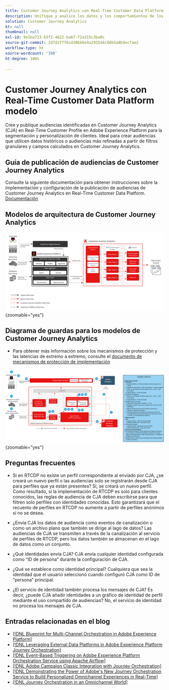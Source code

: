 ```yaml
---
title: Customer Journey Analytics con Real-Time Customer Data Platform    modelo
description: Unifique y analice los datos y los comportamientos de los clientes desde todo el recorrido del cliente en Customer Journey Analytics y publique la audiencia de CJA a RTCDP
solution: Customer Journey Analytics
kt: null
thumbnail: null
exl-id: 9e1ba723-63f2-4622-ba67-f2a315c3ba0c
source-git-commit: 2d7d2fff6c430b66e4a2935d4c68b5a8b9ecfae2
workflow-type: ht
source-wordcount: '398'
ht-degree: 100%

---
```


# Customer Journey Analytics con Real-Time Customer Data Platform    modelo

Cree y publique audiencias identificadas en Customer Journey Analytics (CJA) en Real-Time Customer Profile en Adobe Experience Platform para la segmentación y personalización de clientes. Ideal para crear audiencias que utilicen datos históricos o audiencias más refinadas a partir de filtros granulares y campos calculados en Customer Journey Analytics.

## Guía de publicación de audiencias de Customer Journey Analytics

Consulte la siguiente documentación para obtener instrucciones sobre la implementación y configuración de la publicación de audiencias de Customer Journey Analytics en Real-Time Customer Data Platform. [Documentación](https://experienceleague.adobe.com/docs/analytics-platform/using/cja-components/audiences/publish.html?lang=es)

## Modelos de arquitectura de Customer Journey Analytics

![Diagrama de arquitectura](assets/CJA.svg){zoomable=&quot;yes&quot;}

## Diagrama de guardas para los modelos de Customer Journey Analytics

* Para obtener más información sobre los mecanismos de protección y las latencias de extremo a extremo, consulte el [documento de mecanismos de protección de implementación](../experience-platform/deployment/guardrails.md)

![Diagrama de mecanismo de protección](../experience-platform/assets/CJA_guardrails.svg){zoomable=&quot;yes&quot;}

## Preguntas frecuentes

* Si en RTCDP no existe un perfil correspondiente al enviado por CJA, ¿se creará un nuevo perfil o las audiencias solo se registrarán desde CJA para perfiles que ya están presentes? Sí, se creará un nuevo perfil. Como resultado, si la implementación de RTCDP es solo para clientes conocidos, las reglas de audiencia de CJA deben escribirse para que filtren solo perfiles con identidades conocidas. Esto garantizará que el recuento de perfiles en RTCDP no aumente a partir de perfiles anónimos si no se desea.

* ¿Envía CJA los datos de audiencia como eventos de canalización o como un archivo plano que también se dirige al lago de datos? Las audiencias de CJA se transmiten a través de la canalización al servicio de perfiles de RTCDP, pero los datos también se almacenan en el lago de datos como un conjunto.

* ¿Qué identidades envía CJA? CJA envía cualquier identidad configurada como “ID de persona” durante la configuración de CJA.

* ¿Qué se establece como identidad principal? Cualquiera que sea la identidad que el usuario seleccionó cuando configuró CJA como ID de “persona” principal.

* ¿El servicio de identidad también procesa los mensajes de CJA? Es decir, ¿puede CJA añadir identidades a un gráfico de identidad de perfil mediante el uso compartido de audiencias? No, el servicio de identidad no procesa los mensajes de CJA.

## Entradas relacionadas en el blog

* [[!DNL Blueprint for Multi-Channel Orchestration in Adobe Experience Platform]](https://medium.com/adobetech/blueprint-for-multi-channel-orchestration-in-adobe-experience-platform-c68317e94184)
* [[!DNL Leveraging External Data Platforms in Adobe Experience Platform Journey Orchestration]](https://medium.com/adobetech/leveraging-external-data-platforms-in-adobe-experience-platform-journey-orchestration-54fc6134fe17)
* [[!DNL Event-Based Triggering on Adobe Experience Platform Orchestration Service using Apache Airflow]](https://medium.com/adobetech/event-based-triggering-on-adobe-experience-platform-orchestration-service-using-apache-airflow-8607b28251f1)
* [[!DNL Adobe Campaign Classic Integration with Journey Orchestration]](https://medium.com/adobetech/adobe-campaign-classic-integration-with-journey-orchestration-ae577653281)
* [[!DNL Demonstrating the Power of Adobe's New Journey Orchestration Service to Build Personalized Omnichannel Experiences in Real-Time]](https://medium.com/adobetech/demonstrating-the-power-of-adobes-new-journey-orchestration-service-to-build-personalized-aa60d88cd34)
* [[!DNL Journey Orchestration in an Omnichannel World]](https://medium.com/adobetech/journey-orchestration-in-an-omnichannel-world-3a2d32d556d9)
